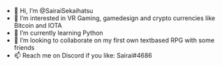 - 👋 Hi, I’m @SairaiSekaihatsu
- 👀 I’m interested in VR Gaming, gamedesign and crypto currencies like Bitcoin and IOTA
- 🌱 I’m currently learning Python
- 💞️ I’m looking to collaborate on my first own textbased RPG with some friends
- 📫 Reach me on Discord if you like: Sairai#4686

<!---
SairaiSekaihatsu/SairaiSekaihatsu is a ✨ special ✨ repository because its `README.md` (this file) appears on your GitHub profile.
You can click the Preview link to take a look at your changes.
--->
